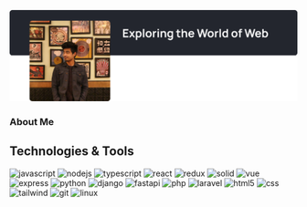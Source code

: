 [![sushantnyachhyon](https://github.com/SushantNyachhyon/sushantnyachhyon/blob/main/assets/me.png)](https://github.com/SushantNyachhyon/)

### About Me

## Technologies & Tools

![javascript](https://img.shields.io/badge/JavaScript-282C34?style=for-the-badge&logo=javascript)&nbsp;![nodejs](https://img.shields.io/badge/Nodejs-282C34?style=for-the-badge&logo=node.js)&nbsp;![typescript](https://img.shields.io/badge/Typescript-282C34?style=for-the-badge&logo=typescript)&nbsp;![react](https://img.shields.io/badge/React-282C34?style=for-the-badge&logo=react)&nbsp;![redux](https://img.shields.io/badge/Redux-282C34?style=for-the-badge&logo=redux)&nbsp;![solid](https://img.shields.io/badge/Solid-282C34?style=for-the-badge&logo=solid)&nbsp;![vue](https://img.shields.io/badge/Vue-282C34?style=for-the-badge&logo=vue.js)&nbsp;![express](https://img.shields.io/badge/Express-282C34?style=for-the-badge&logo=express)&nbsp;![python](https://img.shields.io/badge/Python-282C34?style=for-the-badge&logo=python)&nbsp;![django](https://img.shields.io/badge/Django-282C34?style=for-the-badge&logo=django)&nbsp;![fastapi](https://img.shields.io/badge/FastAPI-282C34?style=for-the-badge&logo=fastapi)&nbsp;![php](https://img.shields.io/badge/PHP-282C34?style=for-the-badge&logo=php)&nbsp;![laravel](https://img.shields.io/badge/Laravel-282C34?style=for-the-badge&logo=laravel)&nbsp;![html5](https://img.shields.io/badge/HTML5-282C34?style=for-the-badge&logo=html5)&nbsp;![css](https://img.shields.io/badge/CSS3-282C34?style=for-the-badge&logo=css3)&nbsp;![tailwind](https://img.shields.io/badge/Tailwind-282C34?style=for-the-badge&logo=tailwindcss)&nbsp;![git](https://img.shields.io/badge/GIT-282C34?style=for-the-badge&logo=git)&nbsp;![linux](https://img.shields.io/badge/Linux-282C34?style=for-the-badge&logo=linux)
